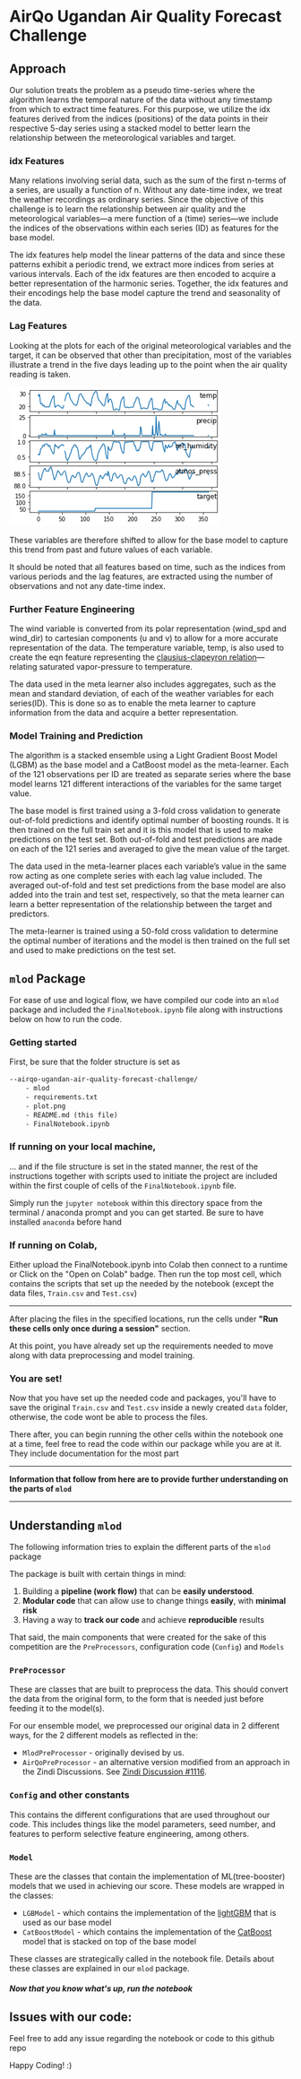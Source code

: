 # AirQo Ugandan Air Quality Forecast Challenge

## Approach

Our solution treats the problem as a pseudo time-series where the algorithm learns the temporal nature of the data without any timestamp from which to extract time features. For this purpose, we utilize the idx features derived from the indices (positions) of the data points in their respective 5-day series using a stacked model to better learn the relationship between the meteorological variables and target.

### idx Features
Many relations involving serial data, such as the sum of the first n-terms of a series, are usually a function of n. Without any date-time index, we treat the weather recordings as ordinary series. Since the objective of this challenge is to learn the relationship between air quality and the meteorological variables—a mere function of a (time) series—we include the indices of the observations within each series (ID) as features for the base model. 

The idx features help model the linear patterns of the data and since these patterns exhibit a periodic trend, we extract more indices from series at various intervals. Each of the idx features are then encoded to acquire a better representation of the harmonic series. Together, the idx features and their encodings help the base model capture the trend and seasonality of the data.

### Lag Features
Looking at the plots for each of the original meteorological variables and the target, it can be observed that other than precipitation, most of the variables illustrate a trend in the five days leading up to the point when the air quality reading is taken. 

![alt text](plot.png)

These variables are therefore shifted to allow for the base model to capture this trend from past and future values of each variable. 


It should be noted that all features based on time, such as the indices from various periods and the lag features, are extracted using the number of observations and not any date-time index.

### Further Feature Engineering
The wind variable is converted from its polar representation (wind_spd and wind_dir) to cartesian components (u and v) to allow for a more accurate representation of the data. The temperature variable, temp, is also used to create the eqn feature representing the [clausius-clapeyron relation](https://www.theweatherprediction.com/habyhints2/646/)—relating saturated vapor-pressure to temperature.

The data used in the meta learner also includes aggregates, such as the mean and standard deviation, of each of the weather variables for each series(ID). This is done so as to enable the meta learner to capture information from the data and acquire a better representation. 

### Model Training and Prediction 
The algorithm is a stacked ensemble using a Light Gradient Boost Model (LGBM) as the base model and a CatBoost model as the meta-learner. Each of the 121 observations per ID are treated as separate series where the base model learns 121 different interactions of the variables for the same target value.

The base model is first trained using a 3-fold cross validation to generate out-of-fold predictions and identify optimal number of boosting rounds. It is then trained on the full train set and it is this model that is used to make predictions on the test set. Both out-of-fold and test predictions are made on each of the 121 series and averaged to give the mean value of the target.

The data used in the meta-learner places each variable’s value in the same row acting as one complete series with each lag value included. The averaged out-of-fold and test set predictions from the base model are also added into the train and test set, respectively, so that the meta learner can learn a better representation of the relationship between the target and predictors.

The meta-learner is trained using a 50-fold cross validation to determine the optimal number of iterations and the model is then trained on the full set and used to make predictions on the test set.

## `mlod` Package 

For ease of use and logical flow, we have compiled our code into an `mlod` package and included the `FinalNotebook.ipynb` file along with instructions below on how to run the code.

### Getting started

First, be sure that the folder structure is set as

```
--airqo-ugandan-air-quality-forecast-challenge/
    - mlod
    - requirements.txt
    - plot.png
    - README.md (this file)
    - FinalNotebook.ipynb
```

### If running on your local machine,

... and if the file structure is set in the stated manner, the rest of the instructions together with scripts used to initiate the project are included within the first couple of cells of the `FinalNotebook.ipynb` file. 

Simply run the `jupyter notebook` within this directory space from the terminal / anaconda prompt and you can get started. Be sure to have installed `anaconda` before hand

### If running on Colab,

Either upload the FinalNotebook.ipynb into Colab then connect to a runtime or Click on the "Open on Colab" badge. Then run the top most cell, which contains the scripts that set up the needed by the notebook (except the data files, `Train.csv` and `Test.csv`)

-------------

After placing the files in the specified locations, run the cells under **"Run these cells only once during a session"** section.

At this point, you have already set up the requirements needed to move along with data preprocessing and model training.

### You are set!

Now that you have set up the needed code and packages, you'll have to save the original `Train.csv` and `Test.csv` inside a newly created `data` folder, otherwise, the code wont be able to process the files.

There after, you can begin running the other cells within the notebook one at a time, feel free to read the code within our package while you are at it. They include documentation for the most part

------------

**Information that follow from here are to provide further understanding on the parts of `mlod`**

------------

## Understanding `mlod`

The following information tries to explain the different parts of the `mlod` package

The package is built with certain things in mind:
1. Building a **pipeline (work flow)** that can be **easily understood**.
3. **Modular code** that can allow use to change things **easily**, with **minimal risk**
3. Having a way to **track our code** and achieve **reproducible** results

That said, the main components that were created for the sake of this competition are the `PreProcessors`, configuration code (`Config`) and `Models`

### `PreProcessor`

These are classes that are built to preprocess the data. This should convert the data from the original form, to the form that is needed just before feeding it to the model(s).

For our ensemble model, we preprocessed our original data in 2 different ways, for the 2 different models as reflected in the:

 - `MlodPreProcessor` - originally devised by us.
 - `AirQoPreProcessor` - an alternative version modified from an approach in the Zindi Discussions. See [Zindi Discussion #1116](https://zindi.africa/competitions/airqo-ugandan-air-quality-forecast-challenge/discussions/1116).

### `Config` and other constants

This contains the different configurations that are used throughout our code. This includes things like the model parameters, seed number, and features to perform selective feature engineering, among others.

### `Model`

These are the classes that contain the implementation of ML(tree-booster) models
that we used in achieving our score. These models are wrapped in the classes:
- `LGBModel` - which contains the implementation of the [lightGBM](https://lightgbm.readthedocs.io/en/latest/) that is used as our base model
- `CatBoostModel` - which contains the implementation of the [CatBoost](https://catboost.ai/) model that is stacked on top of the base model

These classes are strategically called in the notebook file.
Details about these classes are explained in our `mlod` package.

##### Now that you know what's up, run the notebook

## Issues with our code:

Feel free to add any issue regarding the notebook or code to this github repo 

Happy Coding! :)

